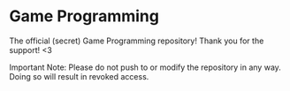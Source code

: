 Game Programming
================

The official (secret) Game Programming repository! Thank you for the support! <3

Important Note: Please do not push to or modify the repository in any way. Doing so will result in revoked access.
